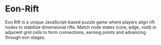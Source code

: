 # Eon-Rift
Eon Rift is a unique JavaScript-based puzzle game where players align rift nodes to stabilize dimensional rifts. Match node states (core, edge, void) in adjacent grid cells to form connections, earning points and advancing through eon stages.
